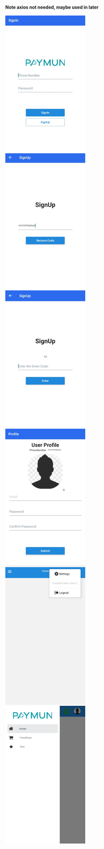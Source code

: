 #### Note axios not needed, maybe used in later

<img src="https://raw.githubusercontent.com/hootan09/paymun/main/tmp/1.jpg" width="50%">

<img src="https://raw.githubusercontent.com/hootan09/paymun/main/tmp/2.jpg" width="50%">

<img src="https://raw.githubusercontent.com/hootan09/paymun/main/tmp/3.jpg" width="50%">

<img src="https://raw.githubusercontent.com/hootan09/paymun/main/tmp/4.jpg" width="50%">

<img src="https://raw.githubusercontent.com/hootan09/paymun/main/tmp/5.jpg" width="50%">

<img src="https://raw.githubusercontent.com/hootan09/paymun/main/tmp/6.jpg" width="50%">